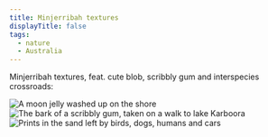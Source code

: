 ```yaml
---
title: Minjerribah textures
displayTitle: false
tags:
  - nature
  - Australia
---
```


Minjerribah textures, feat. cute blob, scribbly gum and interspecies crossroads:

![A moon jelly washed up on the shore](https://d2w9rnfcy7mm78.cloudfront.net/6061611/original_125e61a530371d9e3444820d158bfa54.jpg?1580661165?bc=0)
![The bark of a scribbly gum, taken on a walk to lake Karboora](https://d2w9rnfcy7mm78.cloudfront.net/6061612/original_df967e841cb1b9bbd5d32fdb4077568a.jpg?1580661170?bc=0)
![Prints in the sand left by birds, dogs, humans and cars](https://d2w9rnfcy7mm78.cloudfront.net/6061613/original_6fa9bfe8d1d97a3046fd8f4959e6ec7b.jpg?1580661171?bc=0)
